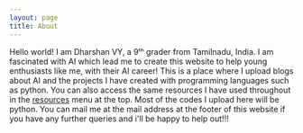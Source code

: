 ```yaml
---
layout: page
title: About 
---
```

Hello world! I am Dharshan VY, a 9ᵗʰ  grader from Tamilnadu, India. I am fascinated with AI which lead me to create this website to help young enthusiasts like me, with their AI career! This is a place where I upload blogs about AI and the projects I have created with programming languages such as python. You can also access the same resources I have used throughout in the [resources](http://www.dharshu.me/resources.html) menu at the top. Most of the codes I upload here will be python. You can mail me at the mail address at the footer of this website if you have any further queries and i'll be happy to help out!!!




